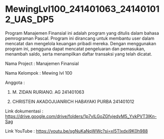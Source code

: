 # MewingLvl100_241401063_241401012_UAS_DP5
Program Manajemen Finansial ini adalah program yang ditulis dalam bahasa pemrograman Pascal. Program ini dirancang untuk membantu user dalam mencatat dan mengelola keuangan pribadi mereka. Dengan menggunakan program ini, pengguna dapat mencatat pengeluaran dan pemasukan, menambah saldo, serta menampilkan daftar transaksi yang telah dicatat.

Nama Project : Manajemen Finansial

Nama Kelompok : Mewing lvl 100

Anggota : 
1. M. ZIDAN RURIANO. AG 241401063

2. CHRISTEIN AKADOJUANRICH HABAYAKI PURBA 241401012



Link dokumentasi :
  https://drive.google.com/drive/folders/1p7vlLGoZGfyjedvM5_YvkPVT3IKn-Sag

Link YouTube :
  https://youtu.be/sgNuKaNqWWc?si=xI5TIxdxi9K0h988


